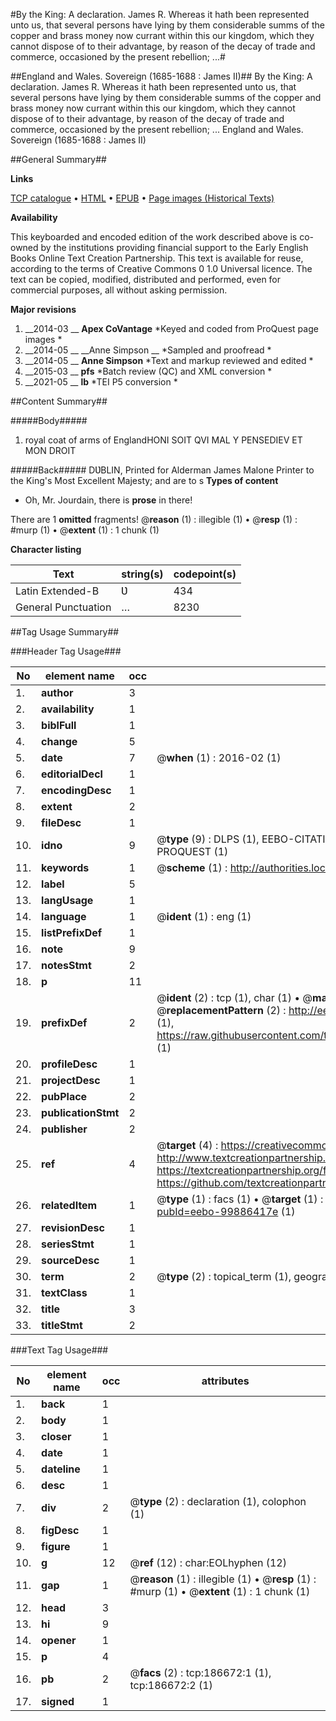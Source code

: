 #By the King: A declaration. James R. Whereas it hath been represented unto us, that several persons have lying by them considerable summs of the copper and brass money now currant within this our kingdom, which they cannot dispose of to their advantage, by reason of the decay of trade and commerce, occasioned by the present rebellion; ...#

##England and Wales. Sovereign (1685-1688 : James II)##
By the King: A declaration. James R. Whereas it hath been represented unto us, that several persons have lying by them considerable summs of the copper and brass money now currant within this our kingdom, which they cannot dispose of to their advantage, by reason of the decay of trade and commerce, occasioned by the present rebellion; ...
England and Wales. Sovereign (1685-1688 : James II)

##General Summary##

**Links**

[TCP catalogue](http://www.ota.ox.ac.uk/tcp/)  • 
[HTML](http://tei.it.ox.ac.uk/tcp/Texts-HTML/free/B24/B24964.html)  • 
[EPUB](http://tei.it.ox.ac.uk/tcp/Texts-EPUB/free/B24/B24964.epub) • 
[Page images (Historical Texts)](https://historicaltexts.jisc.ac.uk/eebo-99886417e)

**Availability**

This keyboarded and encoded edition of the work described above is co-owned by the
    institutions providing financial support to the Early English Books Online Text Creation
    Partnership. This text is available for reuse, according to the terms of  Creative Commons 0 1.0 Universal
    licence. The text can be copied, modified, distributed and performed, even for commercial
    purposes, all without asking permission.

**Major revisions**

1. __2014-03 __ __Apex CoVantage__ *Keyed and coded from ProQuest page images *
1. __2014-05 __ __Anne Simpson __ *Sampled and proofread *
1. __2014-05 __ __Anne Simpson__ *Text and markup reviewed and edited *
1. __2015-03 __ __pfs__ *Batch review (QC) and XML conversion *
1. __2021-05 __ __lb__ *TEI P5 conversion *

##Content Summary##

#####Body#####

1. royal coat of arms of EnglandHONI SOIT QVI MAL Y PENSEDIEV ET MON DROIT

#####Back#####
DƲBLIN, Printed for Alderman James Malone Printer to the King's Most Excellent Majesty; and are to s
**Types of content**

  * Oh, Mr. Jourdain, there is **prose** in there!

There are 1 **omitted** fragments! 
 @__reason__ (1) : illegible (1)  •  @__resp__ (1) : #murp (1)  •  @__extent__ (1) : 1 chunk (1)

**Character listing**


|Text|string(s)|codepoint(s)|
|---|---|---|
|Latin Extended-B|Ʋ|434|
|General Punctuation|…|8230|

##Tag Usage Summary##

###Header Tag Usage###

|No|element name|occ|attributes|
|---|---|---|---|
|1.|__author__|3||
|2.|__availability__|1||
|3.|__biblFull__|1||
|4.|__change__|5||
|5.|__date__|7| @__when__ (1) : 2016-02 (1)|
|6.|__editorialDecl__|1||
|7.|__encodingDesc__|1||
|8.|__extent__|2||
|9.|__fileDesc__|1||
|10.|__idno__|9| @__type__ (9) : DLPS (1), EEBO-CITATION (1), VID (1), EEBO-PROQUEST (1), STC (4), PROQUEST (1)|
|11.|__keywords__|1| @__scheme__ (1) : http://authorities.loc.gov/ (1)|
|12.|__label__|5||
|13.|__langUsage__|1||
|14.|__language__|1| @__ident__ (1) : eng (1)|
|15.|__listPrefixDef__|1||
|16.|__note__|9||
|17.|__notesStmt__|2||
|18.|__p__|11||
|19.|__prefixDef__|2| @__ident__ (2) : tcp (1), char (1)  •  @__matchPattern__ (2) : ([0-9\-]+):([0-9IVX]+) (1), (.+) (1)  •  @__replacementPattern__ (2) : http://eebo.chadwyck.com/downloadtiff?vid=$1&page=$2 (1), https://raw.githubusercontent.com/textcreationpartnership/Texts/master/tcpchars.xml#$1 (1)|
|20.|__profileDesc__|1||
|21.|__projectDesc__|1||
|22.|__pubPlace__|2||
|23.|__publicationStmt__|2||
|24.|__publisher__|2||
|25.|__ref__|4| @__target__ (4) : https://creativecommons.org/publicdomain/zero/1.0/ (1), http://www.textcreationpartnership.org/docs/. (1), https://textcreationpartnership.org/faq/#faq05 (1), https://github.com/textcreationpartnership (1)|
|26.|__relatedItem__|1| @__type__ (1) : facs (1)  •  @__target__ (1) : https://data.historicaltexts.jisc.ac.uk/view?pubId=eebo-99886417e (1)|
|27.|__revisionDesc__|1||
|28.|__seriesStmt__|1||
|29.|__sourceDesc__|1||
|30.|__term__|2| @__type__ (2) : topical_term (1), geographic_name (1)|
|31.|__textClass__|1||
|32.|__title__|3||
|33.|__titleStmt__|2||


###Text Tag Usage###

|No|element name|occ|attributes|
|---|---|---|---|
|1.|__back__|1||
|2.|__body__|1||
|3.|__closer__|1||
|4.|__date__|1||
|5.|__dateline__|1||
|6.|__desc__|1||
|7.|__div__|2| @__type__ (2) : declaration (1), colophon (1)|
|8.|__figDesc__|1||
|9.|__figure__|1||
|10.|__g__|12| @__ref__ (12) : char:EOLhyphen (12)|
|11.|__gap__|1| @__reason__ (1) : illegible (1)  •  @__resp__ (1) : #murp (1)  •  @__extent__ (1) : 1 chunk (1)|
|12.|__head__|3||
|13.|__hi__|9||
|14.|__opener__|1||
|15.|__p__|4||
|16.|__pb__|2| @__facs__ (2) : tcp:186672:1 (1), tcp:186672:2 (1)|
|17.|__signed__|1||

